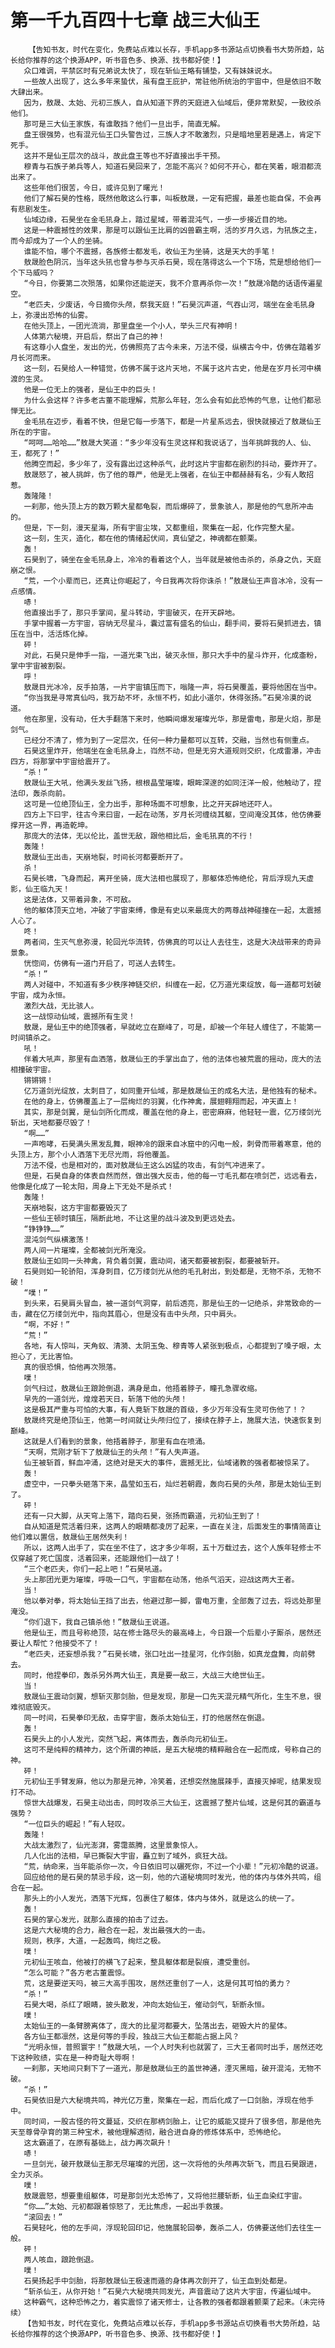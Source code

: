 # 第一千九百四十七章 战三大仙王
        【告知书友，时代在变化，免费站点难以长存，手机app多书源站点切换看书大势所趋，站长给你推荐的这个换源APP，听书音色多、换源、找书都好使！】
       众口难调，平禁区时有兄弟说太快了，现在斩仙王略有铺垫，又有妹妹说水。
       一些故人出现了，这么多年来蛰伏，虽有盘王庇护，常驻他所统治的宇宙中，但是依旧不敢大肆出来。
       因为，敖晟、太始、元初三族人，自从知道下界的天庭进入仙域后，便非常默契，一致绞杀他们。
       那可是三大仙王家族，有谁敢挡？他们一旦出手，简直无解。
       盘王很强势，也有混元仙王口头警告过，三族人才不敢激烈，只是暗地里若是遇上，肯定下死手。
       这并不是仙王层次的战斗，故此盘王等也不好直接出手干预。
       穆青与石族子弟兵等人，知道石昊回来了，怎能不高兴？如何不开心，都在笑着，眼泪都流出来了。
       这些年他们很苦，今日，或许见到了曙光！
       他们了解石昊的性格，既然他敢这么行事，叫板敖晟，一定有把握，最差也能自保，不会再有悲剧发生。
       仙域边缘，石昊坐在金毛犼身上，踏过星域，带着混沌气，一步一步接近目的地。
       这是一种震撼性的效果，那是可以跟仙王比肩的凶兽霸主啊，活的岁月久远，为犼族之主，而今却成为了一个人的坐骑。
       谁能不怕，哪个不震撼，各族修士都发毛，收仙王为坐骑，这是天大的手笔！
       敖晟脸色阴沉，当年这头犼也曾与参与灭杀石昊，现在落得这么一个下场，荒是想给他们一个下马威吗？
       “今日，你要第二次殒落，如果你还能逆天，我不介意再杀你一次！”敖晟冷酷的话语传遍星空。
       “老匹夫，少废话，今日摘你头颅，祭我天庭！”石昊沉声道，气吞山河，端坐在金毛犼身上，弥漫出恐怖的仙雾。
       在他头顶上，一团光流淌，那里盘坐一个小人，举头三尺有神明！
       人体第六秘境，开启后，祭出了自己的神！
       有这尊小人盘坐，发出的光，仿佛照亮了古今未来，万法不侵，纵横古今中，仿佛在踏着岁月长河而来。
       这一刻，石昊给人一种错觉，仿佛不属于这片天地，不属于这片古史，他是在岁月长河中横渡的生灵。
       他是一位无上的强者，是仙王中的巨头！
       为什么会这样？许多老古董不能理解，荒那么年轻，怎么会有如此恐怖的气息，让他们都忌惮无比。
       金毛犼在迈步，看着不快，但是它每一步落下，都是一片星系远去，很快就接近了敖晟仙王所在的宇宙。
       “呵呵……哈哈……”敖晟大笑道：“多少年没有生灵这样和我说话了，当年挑衅我的人、仙、王，都死了！”
       他腾空而起，多少年了，没有露出过这种杀气，此时这片宇宙都在剧烈的抖动，要炸开了。
       敖晟怒了，被人挑衅，伤了他的尊严，他是无上强者，在仙王中都赫赫有名，少有人敢招惹。
       轰隆隆！
       一刹那，他头顶上方的数万颗大星都龟裂，而后爆碎了，景象骇人，那是他的气息所冲击的。
       但是，下一刻，漫天星海，所有宇宙尘埃，又都重组，聚集在一起，化作完整大星。
       这一刻，生灭，造化，都在他的情绪起伏间，真仙望之，神魂都在颤栗。
       轰！
       石昊到了，骑坐在金毛犼身上，冷冷的看着这个人，当年就是被他击杀的，杀身之仇，天庭崩之恨。
       “荒，一个小辈而已，还真让你崛起了，今日我再次将你诛杀！”敖晟仙王声音冰冷，没有一点感情。
       哧！
       他直接出手了，那只手掌间，星斗转动，宇宙破灭，在开天辟地。
       手掌中握着一方宇宙，容纳无尽星斗，囊过富有盛名的仙山，翻手间，要将石昊抓进去，镇压在当中，活活炼化掉。
       砰！
       对此，石昊只是伸手一指，一道光束飞出，破灭永恒，那只大手中的星斗炸开，化成齑粉，掌中宇宙被割裂。
       呼！
       敖晟目光冰冷，反手拍落，一片宇宙镇压而下，嗡隆一声，将石昊覆盖，要将他困在当中。
       “你当我是寻常真仙吗，我万劫不坏，永恒不朽，如此小道尔，休得张扬。”石昊冷漠的说道。
       他在那里，没有动，任大手翻落下来时，他瞬间爆发璀璨光华，那是雷电，那是火焰，那是剑气。
       已经分不清了，修为到了一定层次，任何一种力量都可以互转，交融，当然也有侧重点。
       石昊这里炸开，他端坐在金毛犼身上，岿然不动，但是无穷大道规则交织，化成雷瀑，冲击四方，将那掌中宇宙给震开了。
       “杀！”
       敖晟仙王大吼，他满头发丝飞扬，根根晶莹璀璨，眼眸深邃的如同汪洋一般，他触动了，捏法印，轰杀向前。
       这可是一位绝顶仙王，全力出手，那种场面不可想象，比之开天辟地还吓人。
       四方上下曰宇，往古今来曰宙，一起在动荡，岁月长河缠绕其躯，空间淹没其体，他仿佛要撑开这一界，再造乾坤。
       那庞大的法体，无以伦比，盖世无敌，跟他相比后，金毛犼真的不行！
       轰隆！
       敖晟仙王出击，天崩地裂，时间长河都要断开了。
       杀！
       石昊长啸，飞身而起，离开坐骑，庞大法相也展现了，那躯体恐怖绝伦，背后浮现九天虚影，仙王临九天！
       这是法体，又带着异象，不可敌。
       他的躯体顶天立地，冲破了宇宙束缚，像是有史以来最庞大的两尊战神碰撞在一起，太震撼人心了。
       咚！
       两者间，生灭气息弥漫，轮回光华流转，仿佛真的可以让人去往生，这是大决战带来的奇异景象。
       恍惚间，仿佛有一道门开启了，可送人去转生。
       “杀！”
       两人对碰中，不知道有多少秩序神链交织，纠缠在一起，亿万道光束绽放，每一道都可划破宇宙，成为永恒。
       激烈大战，无比骇人。
       这一战惊动仙域，震撼所有生灵！
       敖晟，是仙王中的绝顶强者，早就屹立在巅峰了，可是，却被一个年轻人缠住了，不能第一时间镇杀之。
       吼！
       伴着大吼声，那里有血洒落，敖晟仙王的手掌出血了，他的法体也被荒震的摇动，庞大的法相撞破宇宙。
       锵锵锵！
       亿万道剑光绽放，太刺目了，如同重开仙域，那是敖晟仙王的成名大法，是他独有的秘术。
       在他的身上，仿佛覆盖上了一层绚烂的羽翼，化作神禽，展翅翱翔而起，冲天直上！
       其实，那是剑翼，是仙剑所化而成，覆盖在他的身上，密密麻麻，他轻轻一震，亿万缕剑光斩出，天地都要尽毁了！
       “啊……”
       一声咆哮，石昊满头黑发乱舞，眼神冷的跟来自冰窟中的闪电一般，刺骨而带着寒意，他的头顶上方，那个小人洒落下无尽光雨，将他覆盖。
       万法不侵，也是相对的，面对敖晟仙王这么凶猛的攻击，有剑气冲进来了。
       但是，石昊自身的体表自然而然，做出强大反击，他的每一寸毛孔都在喷剑芒，远远看去，他像是化成了一轮太阳，周身上下无处不是杀式！
       轰隆！
       天崩地裂，这方宇宙都要毁灭了
       一些仙王顿时镇压，隔断此地，不让这里的战斗波及到更远处去。
       “铮铮铮……”
       混沌剑气纵横激荡！
       两人间一片璀璨，全都被剑光所淹没。
       敖晟仙王如同一头神禽，背负着剑翼，震动间，诸天都要被割裂，都要被斩开。
       石昊则如一轮骄阳，浑身刺目，亿万缕剑光从他的毛孔射出，到处都是，无物不杀，无物不破！
       “噗！”
       到头来，石昊肩头冒血，被一道剑气洞穿，前后透亮，那是仙王的一记绝杀，非常致命的一击，藏在亿万缕剑光中，指向其眉心，但是没有击中头颅，只中肩头。
       “啊，不好！”
       “荒！”
       各地，有人惊叫，天角蚁、清漪、太阴玉兔、穆青等人紧张到极点，心都提到了嗓子眼，太担心了，无比害怕。
       真的很恐惧，怕他再次殒落。
       噗！
       剑气扫过，敖晟仙王踉跄倒退，满身是血，他捂着脖子，瞳孔急骤收缩。
       早先的一道剑光，煌煌若天日，斩落下他的头颅！
       这是极其严重与可怕的大事，有人竟斩下敖晟的首级，多少万年没有生灵可伤他了！？
       敖晟终究是绝顶仙王，他第一时间就让头颅归位了，接续在脖子上，施展大法，快速恢复到巅峰。
       这就是人们看到的景象，他捂着脖子，那里有血在喷涌。
       “天啊，荒刚才斩下了敖晟仙王的头颅！”有人失声道。
       仙王被斩首，鲜血冲涌，这绝对是天大的事件，震撼无比，仙域诸教的强者都被惊呆了。
       轰！
       虚空中，一只拳头砸落下来，晶莹如玉石，灿烂若朝霞，轰向石昊的头颅，那是太始仙王到了。
       砰！
       还有一只大脚，从天穹上落下，踏向石昊，张扬而霸道，元初仙王到了！
       自从知道是荒活着归来，这两人的眼睛都凌厉了起来，一直在关注，后面发生的事情简直让他们难以置信，敖晟仙王居然失利！
       所以，这两人出手了，实在坐不住了，这才多少年啊，五十万载过去，这个人族年轻修士不仅穿越了死亡国度，活着回来，还能跟他们一战了！
       “三个老匹夫，你们一起上吧！”石昊吼道。
       头上那团光更为璀璨，呼吸一口气，宇宙都在动荡，他杀气滔天，迎战这两大王者。
       当！
       他以拳对拳，将太始仙王挡了出去，他避过那一脚，雷电万重，全部轰了过去，将远处那里淹没。
       “你们退下，我自己镇杀他！”敖晟仙王说道。
       他是仙王，而且号称绝顶，站在修士路尽头的最高峰上，今日跟一个后辈小子厮杀，居然还要让人帮忙？他接受不了！
       “老匹夫，还妄想杀我？”石昊长啸，张口吐出一挂星河，化作剑胎，如真龙盘舞，向前劈去。
       同时，他捏拳印，轰杀另外两大仙王，真是要一敌三，大战三大绝世仙王。
       当！
       敖晟仙王震动剑翼，想斩灭那剑胎，但是发现，那是一口先天混元精气所化，生生不息，很难彻底毁灭。
       同一时间，石昊拳印无敌，击穿宇宙，轰杀太始仙王，打的他居然在倒退。
       轰！
       石昊头上的小人发光，突然飞起，离体而去，轰杀向元初仙王。
       这可不是纯粹的精神力，这个所谓的神祇，是五大秘境的精粹融合在一起而成，号称自己的神。
       砰！
       元初仙王手臂发麻，他以为那是元神，冷笑着，还想突然施展辣手，直接灭掉呢，结果发现打不动。
       惊世大战爆发，石昊主动出击，同时攻杀三大仙王，这震撼了整片仙域，这是何其的霸道与强势？
       “一位巨头的崛起！”有人轻叹。
       轰隆！
       大战太激烈了，仙光澎湃，雾霭蒸腾，这里景象惊人。
       几人化出的法相，早已撕裂大宇宙，矗立到了域外，疯狂大战。
       “荒，纳命来，当年能杀你一次，今日依旧可以碾死你，不过一个小辈！”元初冷酷的说道。
       回应给他的是石昊的禁忌手段，这一刻，他的六道秘境同时发光，他的体内与体外共鸣，组合在一起。
       那头上的小人发光，洒落下光辉，包裹住了躯体，体内与体外，就是这么的统一了。
       轰！
       石昊的掌心发光，就那么直接的拍击了过去。
       这是六大秘境的合力，融合在一起，发出最强大的一击。
       规则，秩序，大道，一起轰鸣，绚烂之极。
       噗！
       元初仙王咳血，他被打的横飞了起来，整具躯体都是裂痕，遭受重创。
       “怎么可能？”各方老古董震惊。
       荒，这是要逆天吗，被三大高手围攻，居然还重创了一人，这是何其可怕的勇力？
       “杀！”
       石昊大喝，杀红了眼睛，披头散发，冲向太始仙王，催动剑气，斩断永恒。
       噗！
       太始仙王的一条臂膀离体了，庞大的比星河都要大，坠落出去，砸毁大片的星体。
       各方仙王都凛然，这是何等的手段，独战三大仙王都能占据上风？
       “光明永恒，普照寰宇！”敖晟大吼，一个人时失利也就罢了，三大王者同时出手，居然还吃下这种败绩，实在是一种奇耻大辱啊！
       一刹那，天地间只剩下了一道光，那是敖晟仙王的盖世神通，湮灭黑暗，破开混沌，无物不破。
       “杀！”
       石昊依旧是六大秘境共鸣，神光亿万重，聚集在一起，而后化成了一口剑胎，浮现在他手中。
       同时间，一股古怪的符文蔓延，交织在那柄剑胎上，让它的威能又提升了很多倍，那是他先天至尊骨孕育的第三种宝术，被他理解透彻，融合进自身的修炼体系中，恐怖绝伦。
       这太霸道了，在原有基础上，战力再次飙升！
       哧！
       一旦剑光，破开敖晟仙王那无尽璀璨的光团，这一次将他的头颅再次斩飞，而且石昊跟进，全力灭杀。
       噗！
       敖晟震怒，想要重组躯体，可是那剑光太恐怖了，又将他拦腰斩断，仙王血染红宇宙。
       “你……”太始、元初都跟着惊怒了，无比焦虑，一起出手救援。
       “滚回去！”
       石昊轻叱，他的左手间，浮现轮回印记，他施展轮回拳，轰杀二人，仿佛要送他们去往生一般。
       砰！
       两人咳血，踉跄倒退。
       噗！
       石昊扬起手中剑胎，将那敖晟仙王极速而遁的身体再次剖开了，仙王血到处都是。
       “斩杀仙王，从你开始！”石昊六大秘境共同发光，声音震动了这片大宇宙，传遍仙域中。
       这种霸气，这种恐怖之力，着实震惊了诸天修士，让各教的强者都跟着颤栗了起来。（未完待续）
       【告知书友，时代在变化，免费站点难以长存，手机app多书源站点切换看书大势所趋，站长给你推荐的这个换源APP，听书音色多、换源、找书都好使！】